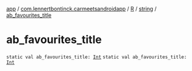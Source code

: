[app](../../../index.md) / [com.lennertbontinck.carmeetsandroidapp](../../index.md) / [R](../index.md) / [string](index.md) / [ab_favourites_title](./ab_favourites_title.md)

# ab_favourites_title

`static val ab_favourites_title: `[`Int`](https://kotlinlang.org/api/latest/jvm/stdlib/kotlin/-int/index.html)
`static val ab_favourites_title: `[`Int`](https://kotlinlang.org/api/latest/jvm/stdlib/kotlin/-int/index.html)